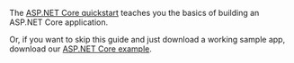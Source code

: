 The [ASP.NET Core quickstart](https://docs.microsoft.com/en-us/visualstudio/ide/quickstart-aspnet-core) teaches you the basics of building an ASP.NET Core application.

Or, if you want to skip this guide and just download a working sample app, download our [ASP.NET Core example](https://github.com/okta/samples-aspnetcore/tree/master/okta-hosted-login).

